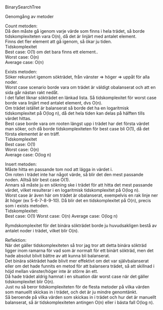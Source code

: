 ﻿BinarySearchTree

Genomgång av metoder

Count metoden:      
Då den måste gå igenom varje värde som finns i hela trädet, så borde tidskomplexiteten vara O(n), då det är linjärt med antalet element.  
Finns det fler element att gå igenom, så ökar ju tiden.  
	Tidskomplexitet  
	Best case:  O(1) om det bara finns ett element..  
	Worst case:  O(n)  
	Average case:  O(n)  

  

Exists metoden:  
Söker rekursivt igenom sökträdet, från vänster => höger => uppåt för alla noder.  
Worst case scenario borde vara om trädet är väldigt obalanserat och att en sida går nästan rakt nedåt.  
I det fallet liknar sökträdet en länkad lista. Så tidskomplexitet för worst case borde vara linjärt med antalet element, dvs O(n).  
Om trädet istället är balanserat så borde det ha en logaritmisk tidskomplexitet på O(log n), då det hela tiden kan delas på hälften tills värdet hittas.  
Best case borde vara om rooten längst upp i trädet har det första värdet man söker, och då borde tidskomplexiteten för best case bli O(1), då det första elementet är en träff.  
	Tidskomplexitet  
	Best case:  O(1)  
	Worst case:  O(n)  
	Average case:  O(log n)  



Insert metoden:  
Måste hitta en passande tom nod att lägga in värdet i.  
Om roten i trädet inte har något värde, så blir det den mest passande noden. Alltså blir best case O(1).  
Annars så måste ju en sökning ske i trädet för att hitta det mest passande värdet, vilket resulterar i en logaritmisk tidskomplexitet på O(log n).  
Worst case är även här om trädet är obalanserat, exempelvis en rak linje ner åt höger (ex 5-6-7-8-9-10). Då blir det en tidskomplexitet på O(n), precis som i exists metoden.  
	Tidskomplexitet:  
	Best case:  O(1)
	Worst case:  O(n)
	Average case:  O(log n)  

Rymdskomplexitet för det binära sökträdet borde ju huvudsakligen bestå av antalet noder i trädet, vilket blir O(n).  

Reflektion:  
När det gäller tidskomplexiteten så tror jag tror att detta binära sökträd ligger inom ramarna för vad som är normalt för ett binärt sökträd, men det hade absolut blivit bättre av att kunna bli balanserat.    
Det binära sökträdet hade blivit mer effektivt om det var självbalanserat eller om det hade funnits en metod för att balansera trädet, så att skillnad i höjd mellan vänster/höger inte är större än ett.  
Då hade trädet aldrig hamnat i en situation där worst case när det gäller tidskomplexitet blir O(n).  
Just nu så beror tidskomplexiteten för de flesta metoder på vilka värden som manuellt skickas in i trädet, och det är ju mindre genomtänkt.  
Så beroende på vilka värden som skickas in i trädet och hur det är manuellt balanserat, så är tidskomplexiteten antingen O(n) eller i bästa fall O(log n).  
